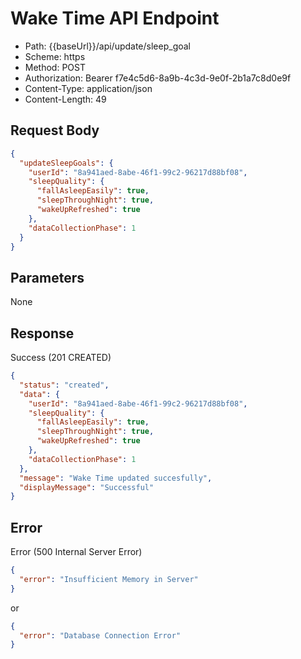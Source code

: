 # Wake Time API Endpoint

- Path: {{baseUrl}}/api/update/sleep_goal
- Scheme: https
- Method: POST
- Authorization: Bearer f7e4c5d6-8a9b-4c3d-9e0f-2b1a7c8d0e9f
- Content-Type: application/json
- Content-Length: 49

## Request Body
```json
{
  "updateSleepGoals": {
    "userId": "8a941aed-8abe-46f1-99c2-96217d88bf08",
    "sleepQuality": {
      "fallAsleepEasily": true,
      "sleepThroughNight": true,
      "wakeUpRefreshed": true
    },
    "dataCollectionPhase": 1
  }
}
```

## Parameters

None

## Response
Success (201 CREATED)
```json
{
  "status": "created",
  "data": {
    "userId": "8a941aed-8abe-46f1-99c2-96217d88bf08",
    "sleepQuality": {
      "fallAsleepEasily": true,
      "sleepThroughNight": true,
      "wakeUpRefreshed": true
    },
    "dataCollectionPhase": 1
  },
  "message": "Wake Time updated succesfully",
  "displayMessage": "Successful"
}
```
## Error
Error (500 Internal Server Error)
```json
{
  "error": "Insufficient Memory in Server"
}
```

or
```json
{
  "error": "Database Connection Error"
}
```
